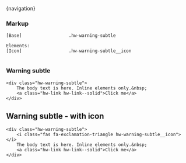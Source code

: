 {navigation}



### Markup
```code
[Base]                  .hw-warning-subtle

Elements:
[Icon]                  .hw-warning-subtle__icon


```

### Warning subtle

```html|plain,light
<div class="hw-warning-subtle">
    The body text is here. Inline elements only.&nbsp;
    <a class="hw-link hw-link--solid">Click me</a>
</div>
```

## Warning subtle - with icon

```html|plain,light
<div class="hw-warning-subtle">
    <i class="fas fa-exclamation-triangle hw-warning-subtle__icon"></i>
    The body text is here. Inline elements only.&nbsp;
    <a class="hw-link hw-link--solid">Click me</a>
</div>
```


